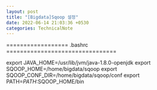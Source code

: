 ```yaml
---
layout: post
title: "[Bigdata]Sqoop 설정"
date: 2022-06-14 21:03:36 +0530
categories: TechnicalNote
---
```


================== .bashrc ================================

export JAVA_HOME=/usr/lib/jvm/java-1.8.0-openjdk
export SQOOP_HOME=/home/bigdata/sqoop
export SQOOP_CONF_DIR=/home/bigdata/sqoop/conf
export PATH=$PATH:$SQOOP_HOME/bin


